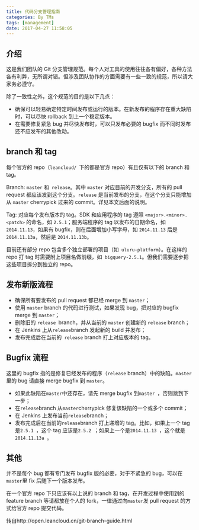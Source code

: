 ```yaml
---
title: 代码分支管理指南
categories: By TMs
tags: [management]
date: 2017-04-27 11:58:05
---
```

## 介绍
这是我们团队的 Git 分支管理规范。每个人对工具的使用往往各有偏好，各种方法各有利弊，无所谓对错。但涉及团队协作的方面需要有一些一致的规范，所以请大家务必遵守。

除了一致性之外，这个规范的目的是以下几点：

- 确保可以轻易确定特定时间发布或运行的版本。在新发布的程序存在重大缺陷时，可以尽快 rollback 到上一个稳定版本。
- 在需要修复紧急 bug 并尽快发布时，可以只发布必要的 bugfix 而不同时发布还不应发布的其他改动。
## branch 和 tag
每个官方的 repo（```leancloud/ ```下的都是官方 repo）有且仅有以下的 branch 和 tag。

Branch: ```master``` 和``` release```。其中 ```master``` 对应目前的开发分支，所有的 pull request 都应该发到这个分支。```release``` 是当前发布的分支，在这个分支只能增加从 ```master``` cherrypick 过来的 commit。详见本文后面的说明。

Tag: 对应每个发布版本的 tag。SDK 和应用程序的 tag 遵照 ```<major>.<minor>.<patch>``` 的命名，如 ```2.5.1```；服务端程序的 tag 以发布的日期命名，如``` 2014.11.13```，如果有 bugfix，则在后面增加小写字母，如 ```2014.11.13``` 后是 ```2014.11.13a```，然后是 ```2014.11.13b```。

目前还有部分 repo 包含多个独立部署的项目（如``` uluru-platform```）。在这样的 repo 打 tag 时需要附上项目名做前缀，如``` bigquery-2.5.1```。但我们需要逐步把这些项目拆分到独立的 repo。

## 发布新版流程
- 确保所有要发布的 pull request 都已经 merge 到 ```master```；
- 使用 ```master``` branch 的代码进行测试，如果发现 bug，把对应的 bugfix merge 到 ```master```；
- 删除旧的 ```release ```branch，并从当前的 ```master``` 创建新的 ```release``` branch；
- 在 Jenkins 上从``` release ```branch 发起新的 build 并发布；
- 发布完成后在当前的``` release``` branch 打上对应版本的 tag。
## Bugfix 流程
这里的 bugfix 指的是修复已经发布的程序（```release``` branch）中的缺陷。```master``` 里的 bug 请直接 merge bugfix 到 ```master```。

- 如果此缺陷在```master```中还存在，请先 merge bugfix 到```master ```，否则跳到下一步；
- 在```release```branch 从```master```cherrypick 修复该缺陷的一个或多个 commit；
- 在 Jenkins 上发布当前```release```branch；
- 发布完成后在当前的```release```branch 打上递增的 tag。比如，如果上一个 tag 是```2.5.1 ```，这个 tag 应该是```2.5.2 ```；如果上一个是```2014.11.13 ```，这个就是```2014.11.13a ```。
## 其他
并不是每个 bug 都有专门发布 bugfix 版的必要，对于不紧急的 bug，可以在```master```里 fix 后随下一个版本发布。

在一个官方 repo 下只应该有以上说的 branch 和 tag，在开发过程中使用到的 feature branch 等请都放在个人的 fork，一律通过向```master```发 pull request 的方式给官方 repo 提交代码。

转自http://open.leancloud.cn/git-branch-guide.html